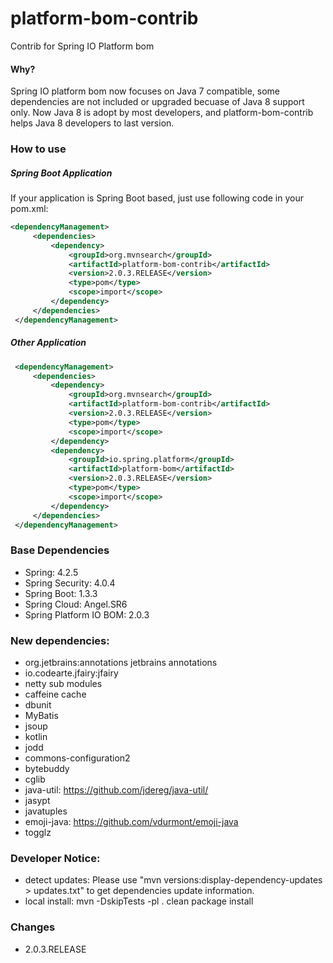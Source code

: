 platform-bom-contrib
====================
Contrib for Spring IO Platform bom

#### Why?

Spring IO platform bom now focuses on Java 7 compatible, some dependencies are not included or upgraded becuase of Java 8 support only.
Now Java 8 is adopt by most developers, and platform-bom-contrib helps Java 8 developers to last version.
 
### How to use

##### Spring Boot Application
If your application is Spring Boot based, just use following code in your pom.xml: 

```xml 
<dependencyManagement>
     <dependencies>
         <dependency>
             <groupId>org.mvnsearch</groupId>
             <artifactId>platform-bom-contrib</artifactId>
             <version>2.0.3.RELEASE</version>
             <type>pom</type>
             <scope>import</scope>
         </dependency>
     </dependencies>
 </dependencyManagement>
```

##### Other Application
```xml
 <dependencyManagement>
     <dependencies>
         <dependency>
             <groupId>org.mvnsearch</groupId>
             <artifactId>platform-bom-contrib</artifactId>
             <version>2.0.3.RELEASE</version>
             <type>pom</type>
             <scope>import</scope>
         </dependency>
         <dependency>
             <groupId>io.spring.platform</groupId>
             <artifactId>platform-bom</artifactId>
             <version>2.0.3.RELEASE</version>
             <type>pom</type>
             <scope>import</scope>
         </dependency>
     </dependencies>
 </dependencyManagement>
```

### Base Dependencies

* Spring:  4.2.5
* Spring Security: 4.0.4 
* Spring Boot: 1.3.3
* Spring Cloud: Angel.SR6
* Spring Platform IO BOM: 2.0.3
     
### New dependencies:

* org.jetbrains:annotations jetbrains annotations
* io.codearte.jfairy:jfairy
* netty sub modules
* caffeine cache
* dbunit
* MyBatis
* jsoup
* kotlin
* jodd
* commons-configuration2
* bytebuddy
* cglib
* java-util: https://github.com/jdereg/java-util/
* jasypt
* javatuples
* emoji-java: https://github.com/vdurmont/emoji-java
* togglz

### Developer Notice:
* detect updates:  Please use "mvn versions:display-dependency-updates > updates.txt" to get dependencies update information.
* local install: mvn -DskipTests -pl . clean package install

### Changes 

* 2.0.3.RELEASE
